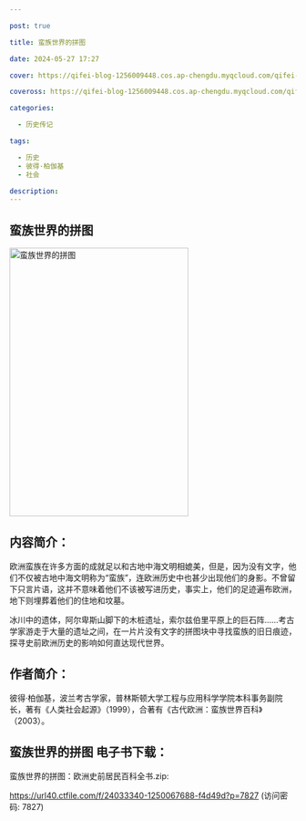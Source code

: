 ```yaml
---

post: true

title: 蛮族世界的拼图

date: 2024-05-27 17:27

cover: https://qifei-blog-1256009448.cos.ap-chengdu.myqcloud.com/qifei-blog/6613574a68eb93571359f965.jpg

coveross: https://qifei-blog-1256009448.cos.ap-chengdu.myqcloud.com/qifei-blog/6613574a68eb93571359f965.jpg

categories:

  - 历史传记

tags:

  - 历史
  - 彼得·柏伽基
  - 社会

description:
---
```


## 蛮族世界的拼图
<img alt="蛮族世界的拼图 " class="aligncenter loaded" data-was-processed="true" decoding="async" fetchpriority="high" height="471" src="https://qifei-blog-1256009448.cos.ap-chengdu.myqcloud.com/qifei-blog/6613574a68eb93571359f965.jpg " style="cursor: zoom-in;" width="314"/>

## 内容简介：

欧洲蛮族在许多方面的成就足以和古地中海文明相媲美，但是，因为没有文字，他们不仅被古地中海文明称为“蛮族”，连欧洲历史中也甚少出现他们的身影。不曾留下只言片语，这并不意味着他们不该被写进历史，事实上，他们的足迹遍布欧洲，地下则埋葬着他们的住地和坟墓。

冰川中的遗体，阿尔卑斯山脚下的木桩遗址，索尔兹伯里平原上的巨石阵……考古学家游走于大量的遗址之间，在一片片没有文字的拼图块中寻找蛮族的旧日痕迹，探寻史前欧洲历史的影响如何直达现代世界。

## 作者简介：

彼得·柏伽基，波兰考古学家，普林斯顿大学工程与应用科学学院本科事务副院长，著有《人类社会起源》（1999），合著有《古代欧洲：蛮族世界百科》（2003）。

## 蛮族世界的拼图 电子书下载：
蛮族世界的拼图：欧洲史前居民百科全书.zip: 

https://url40.ctfile.com/f/24033340-1250067688-f4d49d?p=7827 (访问密码: 7827)
